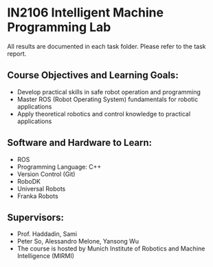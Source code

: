 # IN2106 Intelligent Machine Programming Lab
All results are documented in each task folder. Please refer to the task report.

## Course Objectives and Learning Goals:
* Develop practical skills in safe robot operation and programming
* Master ROS (Robot Operating System) fundamentals for robotic applications
* Apply theoretical robotics and control knowledge to practical applications

## Software and Hardware to Learn:
* ROS
* Programming Language: C++
* Version Control (Git)
* RoboDK
* Universal Robots
* Franka Robots

## Supervisors:
* Prof. Haddadin, Sami
* Peter So, Alessandro Melone, Yansong Wu
* The course is hosted by Munich Institute of Robotics and Machine Intelligence (MIRMI)
